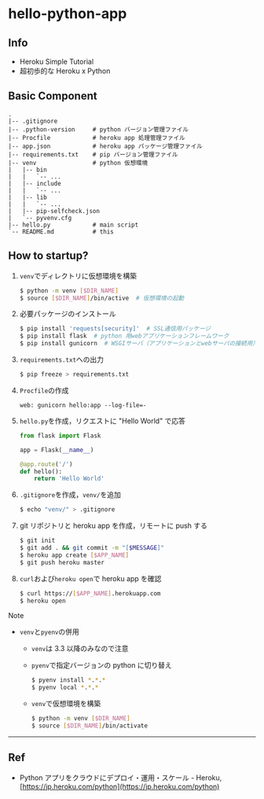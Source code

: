 # hello-python-app

## Info
* Heroku Simple Tutorial
* 超初歩的な Heroku x Python

## Basic Component
```
.
|-- .gitignore
|-- .python-version     # python バージョン管理ファイル
|-- Procfile            # heroku app 処理管理ファイル
|-- app.json            # heroku app パッケージ管理ファイル
|-- requirements.txt    # pip バージョン管理ファイル
|-- venv                # python 仮想環境
|   |-- bin
|   |   `-- ...
|   |-- include
|   |   `-- ...
|   |-- lib
|   |   `-- ...
|   |-- pip-selfcheck.json
|   `-- pyvenv.cfg
|-- hello.py            # main script
`-- README.md           # this
```

## How to startup?
1. `venv`でディレクトリに仮想環境を構築

    ```sh
    $ python -m venv [$DIR_NAME]
    $ source [$DIR_NAME]/bin/active  # 仮想環境の起動
    ```

2. 必要パッケージのインストール

    ```sh
    $ pip install 'requests[security]'  # SSL通信用パッケージ
    $ pip install flask  # python 用webアプリケーションフレームワーク
    $ pip install gunicorn  # WSGIサーバ（アプリケーションとwebサーバの接続用）
    ```

3. `requirements.txt`への出力

    ```sh
    $ pip freeze > requirements.txt
    ```

4. `Procfile`の作成

    ```
    web: gunicorn hello:app --log-file=-
    ```

5. `hello.py`を作成，リクエストに "Hello World" で応答

    ```python
    from flask import Flask

    app = Flask(__name__)

    @app.route('/')
    def hello():
        return 'Hello World'
    ```

6.  `.gitignore`を作成，`venv/`を追加

    ```sh
    $ echo "venv/" > .gitignore
    ```

7.  git リポジトリと heroku app を作成，リモートに push する

    ```sh
    $ git init
    $ git add . && git commit -m "[$MESSAGE]"
    $ heroku app create [$APP_NAME]
    $ git push heroku master
    ```

8.  `curl`および`heroku open`で heroku app を確認

    ```sh
    $ curl https://[$APP_NAME].herokuapp.com
    $ heroku open
    ```

Note
* `venv`と`pyenv`の併用
    * `venv`は 3.3 以降のみなので注意
    * `pyenv`で指定バージョンの python に切り替え

        ```sh
        $ pyenv install *.*.*
        $ pyenv local *.*.*
        ```

    * `venv`で仮想環境を構築

        ```sh
        $ python -m venv [$DIR_NAME]
        $ source [$DIR_NAME]/bin/activate
        ```


------

## Ref
* Python アプリをクラウドにデプロイ・運用・スケール - Heroku, [https://jp.heroku.com/python](https://jp.heroku.com/python)
